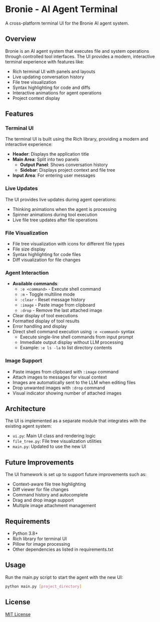 # Bronie - AI Agent Terminal

A cross-platform terminal UI for the Bronie AI agent system.

## Overview

Bronie is an AI agent system that executes file and system operations through controlled tool interfaces. The UI provides a modern, interactive terminal experience with features like:

- Rich terminal UI with panels and layouts
- Live updating conversation history
- File tree visualization
- Syntax highlighting for code and diffs
- Interactive animations for agent operations
- Project context display

## Features

### Terminal UI

The terminal UI is built using the Rich library, providing a modern and interactive experience:

- **Header**: Displays the application title
- **Main Area**: Split into two panels
  - **Output Panel**: Shows conversation history
  - **Sidebar**: Displays project context and file tree
- **Input Area**: For entering user messages

### Live Updates

The UI provides live updates during agent operations:

- Thinking animations when the agent is processing
- Spinner animations during tool execution
- Live file tree updates after file operations

### File Visualization

- File tree visualization with icons for different file types
- File size display
- Syntax highlighting for code files
- Diff visualization for file changes

### Agent Interaction

- **Available commands**: 
  - `:e <command>` - Execute shell command
  - `:m` - Toggle multiline mode
  - `:clear` - Reset message history
  - `:image` - Paste image from clipboard
  - `:drop` - Remove the last attached image
- Clear display of tool executions 
- Formatted display of tool results
- Error handling and display
- Direct shell command execution using `:e <command>` syntax
  - Execute single-line shell commands from input prompt
  - Immediate output display without LLM processing
  - Example: `:e ls -la` to list directory contents

### Image Support

- Paste images from clipboard with `:image` command
- Attach images to messages for visual context
- Images are automatically sent to the LLM when editing files
- Drop unwanted images with `:drop` command
- Visual indicator showing number of attached images

## Architecture

The UI is implemented as a separate module that integrates with the existing agent system:

- `ui.py`: Main UI class and rendering logic
- `file_tree.py`: File tree visualization utilities
- `main.py`: Updated to use the new UI

## Future Improvements

The UI framework is set up to support future improvements such as:

- Context-aware file tree highlighting
- Diff viewer for file changes
- Command history and autocomplete
- Drag and drop image support
- Multiple image attachment management

## Requirements

- Python 3.8+
- Rich library for terminal UI
- Pillow for image processing
- Other dependencies as listed in requirements.txt

## Usage

Run the main.py script to start the agent with the new UI:

```bash
python main.py [project_directory]
```

## License

[MIT License](LICENSE) 

